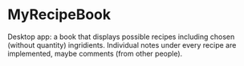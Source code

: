 # MyRecipeBook

Desktop app: a book that displays possible recipes including chosen (without quantity) ingridients.
Individual notes under every recipe are implemented, maybe comments (from other people).


